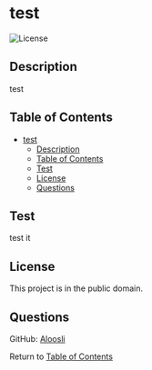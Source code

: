 # test

![License](https://img.shields.io/badge/license-unlicensed-red.svg)

## Description

test

## Table of Contents

- [test](#test)
  - [Description](#description)
  - [Table of Contents](#table-of-contents)
  - [Test](#test-1)
  - [License](#license)
  - [Questions](#questions)

## Test

test it

## License

This project is in the public domain.

## Questions

GitHub: [Aloosli](https://github.com/Aloosli)

Return to [Table of Contents](#table-of-contents)
